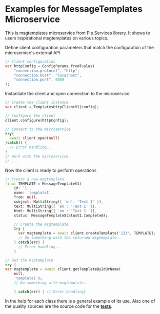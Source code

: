# Examples for MessageTemplates Microservice

This is msgtemplates microservice from Pip.Services library. 
It shows to users inspirational msgtemplates on various topics.

Define client configuration parameters that match the configuration of the microservice's external API
```dart
// Client configuration
var httpConfig = ConfigParams.fromTuples(
	"connection.protocol", "http",
	"connection.host", "localhost",
	"connection.port", 8080
);
```

Instantiate the client and open connection to the microservice
```dart
// Create the client instance
var client = TemplatesHttpClientV1(config);

// Configure the client
client.configure(httpConfig);

// Connect to the microservice
try{
  await client.open(null)
}catch() {
  // Error handling...
}       
// Work with the microservice
// ...
```

Now the client is ready to perform operations
```dart
// Create a new msgtemplate
final TEMPLATE = MessageTemplateV1(
    id: '1',
    name: 'template1',
    from: null,
    subject: MultiString({ 'en': 'Text 1' }),
    text: MultiString({ 'en': 'Text 1' }),
    html: MultiString({ 'en': 'Text 1' }),
    status: MessageTemplateStatusV1.Completed);

    // Create the msgtemplate
    try {
      var msgtemplate = await client.createTemplate('123', TEMPLATE);
      // Do something with the returned msgtemplate...
    } catch(err) {
      // Error handling...     
    }
```

```dart
// Get the msgtemplate
try {
var msgtemplate = await client.getTemplateByIdOrName(
    null,
    'template1');
    // Do something with msgtemplate...

    } catch(err) { // Error handling}
```

In the help for each class there is a general example of its use. Also one of the quality sources
are the source code for the [**tests**](https://github.com/pip-services-content/pip-clients-msgtemplates-dart/tree/master/test).
